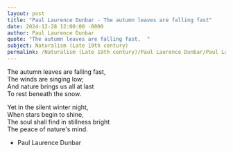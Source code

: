```yaml
---
layout: post
title: "Paul Laurence Dunbar - The autumn leaves are falling fast"
date: 2024-12-28 12:00:00 -0000
author: Paul Laurence Dunbar
quote: "The autumn leaves are falling fast,  "
subject: Naturalism (Late 19th century)
permalink: /Naturalism (Late 19th century)/Paul Laurence Dunbar/Paul Laurence Dunbar - The autumn leaves are falling fast
---
```


The autumn leaves are falling fast,  
The winds are singing low;  
And nature brings us all at last  
To rest beneath the snow.

Yet in the silent winter night,  
When stars begin to shine,  
The soul shall find in stillness bright  
The peace of nature's mind.

- Paul Laurence Dunbar
